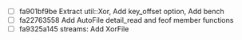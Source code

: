 - [ ] fa901bf9be Extract util::Xor, Add key_offset option, Add bench
- [ ] fa22763558 Add AutoFile detail_read and feof member functions
- [ ] fa9325a145 streams: Add XorFile